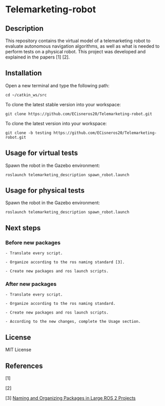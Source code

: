# Telemarketing-robot

## Description

 This repository contains the virtual model of a telemarketing robot to evaluate autonomous navigation algorithms, as well as what is needed to perform tests on a physical robot. This project was developed and explained in the papers [1] [2].

## Installation

Open a new terminal and type the following path:

    cd ~/catkin_ws/src

To clone the latest stable version into your workspace:

    git clone https://github.com/ECisneros20/Telemarketing-robot.git

To clone the latest version into your workspace:

    git clone -b testing https://github.com/ECisneros20/Telemarketing-robot.git

## Usage for virtual tests

Spawn the robot in the Gazebo environment:

    roslaunch telemarketing_description spawn_robot.launch

## Usage for physical tests

Spawn the robot in the Gazebo environment:

    roslaunch telemarketing_description spawn_robot.launch

## Next steps

### Before new packages

    - Translate every script.

    - Organize according to the ros naming standard [3].

    - Create new packages and ros launch scripts.

### After new packages

    - Translate every script.

    - Organize according to the ros naming standard.

    - Create new packages and ros launch scripts.

    - According to the new changes, complete the Usage section.

## License

MIT License

## References

[1]

[2]

[3] <a href = "https://automaticaddison.com/naming-and-organizing-packages-in-large-ros-2-projects/">Naming and Organizing Packages in Large ROS 2 Projects</a>
